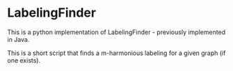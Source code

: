 # LabelingFinder

This is a python implementation of LabelingFinder - previously implemented in Java.

This is a short script that finds a m-harmonious labeling for a given graph (if one exists).
